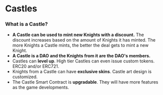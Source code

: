 # Castles

### What is a Castle?

* **A Castle can be used to mint new Knights with a discount.** The discount increases based on the amount of Knights it has minted. The more Knights a Castle mints, the better the deal gets to mint a new Knight.
* **A Castle is a DAO and the Knights from it are the DAO's members.**
* Castles can **level up**. High tier Castles can even issue custom tokens. ERC20 and/or ERC721.
* Knights from a Castle can have **exclusive skins**. Castle art design is customized.
* The Castle Smart Contract is **upgradable**. They will have more features as the game developments.
